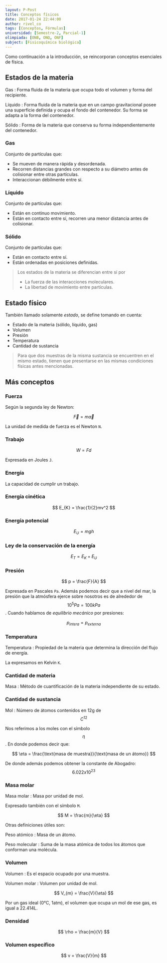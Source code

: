 ```yaml
---
layout: P-Post
title: Conceptos físicos
date: 2017-01-24 22:44:00
author: rivel_co
tags: [Conceptos, Fórmulas]
universidad: [Semestre-2, Parcial-1]
olimpiada: [ONB, ONQ, ONF]
subject: [Fisicoquímica biológica]
---
```


Como continuación a la introducción, se reincorporan conceptos esenciales de física.

## Estados de la materia

Gas
 : Forma fluida de la materia que ocupa todo el volumen y forma del recipiente.

Líquido
 : Forma fluida de la materia que en un campo gravitacional posee una superficie definida y ocupa el fondo del contenedor. Su forma se adapta a la forma del contenedor.

Sólido
 : Forma de la materia que conserva su forma independientemente del contenedor.

### Gas

Conjunto de partículas que:

- Se mueven de manera rápida y desordenada.
- Recorren distancias grandes con respecto a su diámetro antes de colisionar entre otras partículas.
- Interaccionan débilmente entre sí.

### Líquido

Conjunto de partículas que:

- Están en continuo movimiento.
- Están en contacto entre sí, recorren una menor distancia antes de colisionar.

### Sólido

Conjunto de partículas que:

- Están en contacto entre sí.
- Están ordenadas en posiciones definidas.

> Los estados de la materia se diferencian entre sí por 
> - La fuerza de las interacciones moleculares.
> - La libertad de movimiento entre partículas.

## Estado físico

También llamado solamente *estado*, se define tomando en cuenta:

- Estado de la materia (sólido, líquido, gas)
- Volumen
- Presión
- Temperatura
- Cantidad de sustancia

> Para que dos muestras de la misma sustancia se encuentren en el mismo estado, tienen que presentarse en las mismas condiciones físicas antes mencionadas.

## Más conceptos

### Fuerza

Según la segunda ley de Newton:

$$
\vec F = m \vec a
$$

La unidad de medida de fuerza es el Newton `N`.

### Trabajo

$$
W = Fd
$$

Expresada en Joules `J`.

### Energía

La capacidad de cumplir un trabajo.

### Energía cinética

$$
E_{K} = \frac{1}{2}mv^2
$$

### Energía potencial

$$
E_{U} = mgh
$$

### Ley de la conservación de la energía

$$
E_{T} = E_{K} + E_{U}
$$

### Presión

$$
p = \frac{F}{A}
$$

Expresada en Pascales `Pa`. Además podemos decir que a nivel del mar, la presión que la atmósfera ejerce sobre nosotros es de alrededor de $$ 10^5 Pa = 100 kPa $$. Cuando hablamos de *equilibrio mecánico* por presiones:

$$
p_{intera} = p_{externa}
$$

### Temperatura

Temperatura
 : Propiedad de la materia que determina la dirección del flujo de energía.

La expresamos en Kelvin `K`.

### Cantidad de materia

Masa
 : Método de cuantificación de la materia independiente de su estado.

### Cantidad de sustancia

Mol
 : Número de átomos contenidos en 12g de $$ C^{12} $$

Nos referimos a los moles con el símbolo $$ \eta $$. En donde podemos decir que:

$$
\eta = \frac{\text{masa de muestra}}{\text{masa de un átomo}}
$$

De donde además podemos obtener la constante de Abogadro: $$ 6.022x10^{23} $$

### Masa molar

Masa molar
 : Masa por unidad de mol.

Expresado también con el símbolo `M`.

$$ 
M = \frac{m}{\eta}
$$

Otras definiciones útiles son:

Peso atómico
 : Masa de un átomo.

Peso molecular
 : Suma de la masa atómica de todos los átomos que conforman una molécula.

### Volumen

Volumen
 : Es el espacio ocupado por una muestra.

Volumen molar
 : Volumen por unidad de mol.

$$
V_{m} = \frac{V}{\eta}
$$

Por un gas ideal (0°C, 1atm), el volumen que ocupa un mol de ese gas, es igual a 22.414L.

### Densidad

$$
\rho = \frac{m}{V}
$$

### Volumen específico

$$
v = \frac{V}{m}
$$

